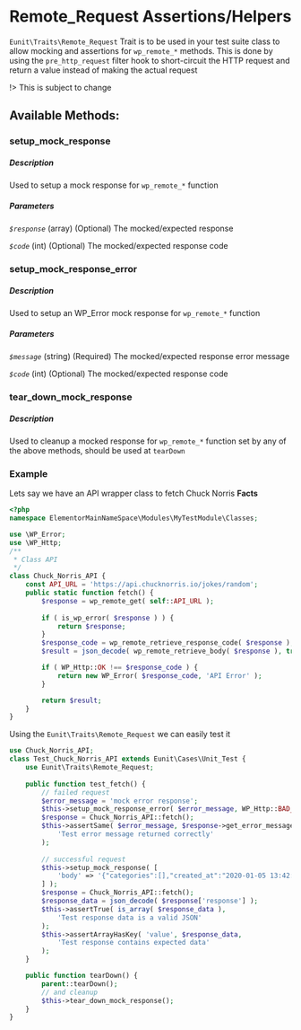 # Remote_Request Assertions/Helpers

`Eunit\Traits\Remote_Request` Trait is to be used in your test suite class to allow mocking and assertions for `wp_remote_*` methods.
This is done by using the `pre_http_request` filter hook to short-circuit the HTTP request and return a value instead of making the actual request  

!> This is subject to change

## Available Methods:
### setup_mock_response
##### Description
Used to setup a mock response for `wp_remote_*` function
##### Parameters
*`$response`*
(array) (Optional) The mocked/expected response

*`$code`*
(int) (Optional) The mocked/expected response code

### setup_mock_response_error
##### Description
Used to setup an WP_Error mock response for `wp_remote_*` function
##### Parameters
*`$message`*
(string) (Required) The mocked/expected response error message 

*`$code`*
(int) (Optional) The mocked/expected response code

### tear_down_mock_response
##### Description
Used to cleanup a mocked response for `wp_remote_*` function set by any of the above methods, should be used at `tearDown`

### Example
Lets say we have an API wrapper class to fetch Chuck Norris **Facts**
```php
<?php
namespace ElementorMainNameSpace\Modules\MyTestModule\Classes;

use \WP_Error;
use \WP_Http;
/**
 * Class API
 */
class Chuck_Norris_API {
    const API_URL = 'https://api.chucknorris.io/jokes/random';
	public static function fetch() {
	    $response = wp_remote_get( self::API_URL );
	    
	    if ( is_wp_error( $response ) ) {
			return $response;
		}
		$response_code = wp_remote_retrieve_response_code( $response );
		$result = json_decode( wp_remote_retrieve_body( $response ), true );

		if ( WP_Http::OK !== $response_code ) {
			return new WP_Error( $response_code, 'API Error' );
		}

		return $result;
	}
}
```
Using the `Eunit\Traits\Remote_Request` we can easily test it
```php
use Chuck_Norris_API;
class Test_Chuck_Norris_API extends Eunit\Cases\Unit_Test {
    use Eunit\Traits\Remote_Request;
    
    public function test_fetch() {
        // failed request
        $error_message = 'mock error response';
		$this->setup_mock_response_error( $error_message, WP_Http::BAD_REQUEST );
        $response = Chuck_Norris_API::fetch();
		$this->assertSame( $error_message, $response->get_error_message,
			'Test error message returned correctly'
		);
		
		// successful request
		$this->setup_mock_response( [
			'body' => '{"categories":[],"created_at":"2020-01-05 13:42:29.569033","icon_url":"https://assets.chucknorris.host/img/avatar/chuck-norris.png","id":"dEDAxKQER_uk3nJcZa5AAA","updated_at":"2020-01-05 13:42:29.569033","url":"https://api.chucknorris.io/jokes/dEDAxKQER_uk3nJcZa5AAA","value":"Chuck Norris wrote his autobiography in Hexadecimal."}',
		] );
		$response = Chuck_Norris_API::fetch();
		$response_data = json_decode( $response['response'] );
		$this->assertTrue( is_array( $response_data ),
		    'Test response data is a valid JSON'
		);
		$this->assertArrayHasKey( 'value', $response_data,
		    'Test response contains expected data'
		);
    }

    public function tearDown() {
        parent::tearDown();
        // and cleanup
        $this->tear_down_mock_response();
    }
}
```
